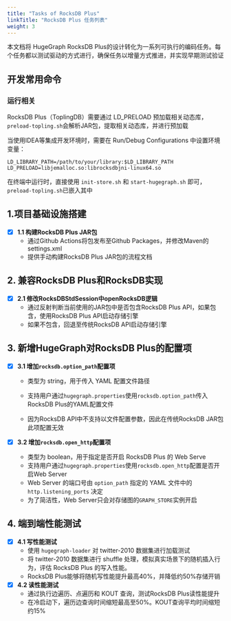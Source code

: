 ```yaml
---
title: "Tasks of RocksDB Plus"
linkTitle: "RocksDB Plus 任务列表"
weight: 3
---
```


本文档将 HugeGraph RocksDB Plus的设计转化为一系列可执行的编码任务。每个任务都以测试驱动的方式进行，确保任务以增量方式推进，并实现早期测试验证



## 开发常用命令

### 运行相关

RocksDB Plus（ToplingDB）需要通过 LD_PRELOAD 预加载相关动态库，`preload-topling.sh`会解析JAR包，提取相关动态库，并进行预加载

当使用IDEA等集成开发环境时，需要在 Run/Debug Configurations 中设置环境变量：

```shell
LD_LIBRARY_PATH=/path/to/your/library:$LD_LIBRARY_PATH
LD_PRELOAD=libjemalloc.so:librocksdbjni-linux64.so
```

在终端中运行时，直接使用 `init-store.sh` 和 `start-hugegraph.sh` 即可，`preload-topling.sh`已嵌入其中



## 1.项目基础设施搭建

- [x] **1.1 构建RocksDB Plus JAR包**
  - 通过Github Actions将包发布至Github Packages，并修改Maven的settings.xml
  - 提供手动构建RocksDB Plus JAR包的流程文档



## 2. 兼容RocksDB Plus和RocksDB实现

- [x] **2.1 修改RocksDBStdSession中openRocksDB逻辑**
  - 通过反射判断当前使用的JAR包中是否包含RocksDB Plus API，如果包含，使用RocksDB Plus API启动存储引擎
  - 如果不包含，回退至传统RocksDB API启动存储引擎



## 3. 新增HugeGraph对RocksDB Plus的配置项

- [x] **3.1 增加`rocksdb.option_path`配置项**
  - 类型为 string，用于传入 YAML 配置文件路径
  
  - 支持用户通过`hugegraph.properties`使用`rocksdb.option_path`传入RocksDB Plus的YAML配置文件
  - 因为RocksDB API中不支持以文件配置参数，因此在传统RocksDB JAR包此项配置无效
  
- [x] **3.2 增加`rocksdb.open_http`配置项**
  - 类型为 boolean，用于指定是否开启 RocksDB Plus 的 Web Serve
  - 支持用户通过`hugegraph.properties`使用`rocksdb.open_http`配置是否开启Web Server
  - Web Server 的端口号由 `option_path` 指定的 YAML 文件中的 `http.listening_ports` 决定
  - 为了简洁性，Web Server只会对存储图的`GRAPH_STORE`实例开启



## **4. 端到端性能测试**

- [x] **4.1 写性能测试**
  - 使用 `hugegraph-loader` 对 twitter-2010 数据集进行加载测试
  - 将 twitter-2010 数据集进行 shuffle 处理，模拟真实场景下的随机插入行为，评估 RocksDB Plus 的写入性能。
  - RocksDB Plus能够将随机写性能提升最高40%，并降低约50%存储开销
- [x] **4.2 读性能测试**
  - 通过执行边遍历、点遍历和 KOUT 查询，测试RocksDB Plus读性能提升
  - 在冷启动下，遍历边查询时间缩短最高至50%。KOUT查询平均时间缩短约15%

